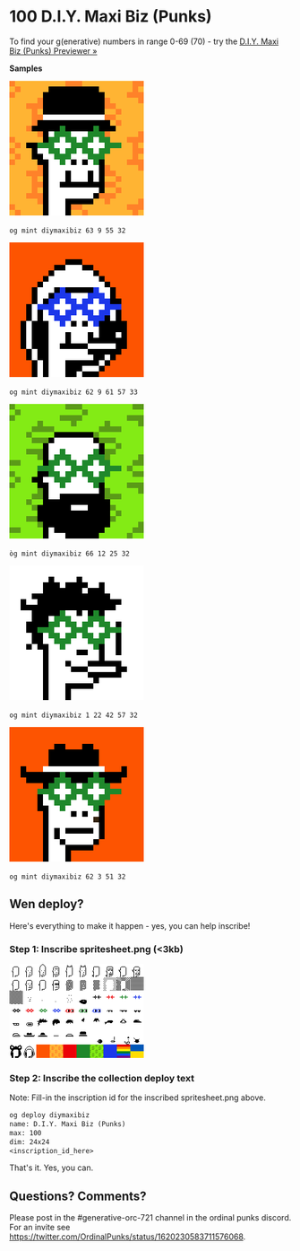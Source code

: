 # 100 D.I.Y. Maxi Biz (Punks)



To find your g(enerative) numbers in range 0-69 (70) - try the [D.I.Y. Maxi Biz (Punks) Previewer »](https://ordbase.github.io/generative-orc-721/diymaxibiz)


**Samples**


![](i/maxibiz1@10x.png)

`og mint diymaxibiz 63 9 55 32`

![](i/maxibiz2@10x.png)

`og mint diymaxibiz 62 9 61 57 33`

![](i/maxibiz3@10x.png)

`òg mint diymaxibiz 66 12 25 32`

![](i/maxibiz4@10x.png)

`og mint diymaxibiz 1 22 42 57 32`

![](i/maxibiz5@10x.png)

`og mint diymaxibiz 62 3 51 32`




## Wen deploy?


Here's everything to make it happen - yes, you can help inscribe!


### Step 1:   Inscribe spritesheet.png (<3kb)

![](spritesheet.png)



### Step 2:  Inscribe the collection deploy text

Note:  Fill-in the inscription id for the inscribed spritesheet.png above.

```
og deploy diymaxibiz
name: D.I.Y. Maxi Biz (Punks)
max: 100
dim: 24x24
<inscription_id_here>
```


That's it. Yes, you can.




## Questions? Comments?

Please post in the #generative-orc-721 channel
in the ordinal punks discord.
For an invite
see <https://twitter.com/OrdinalPunks/status/1620230583711576068>.
